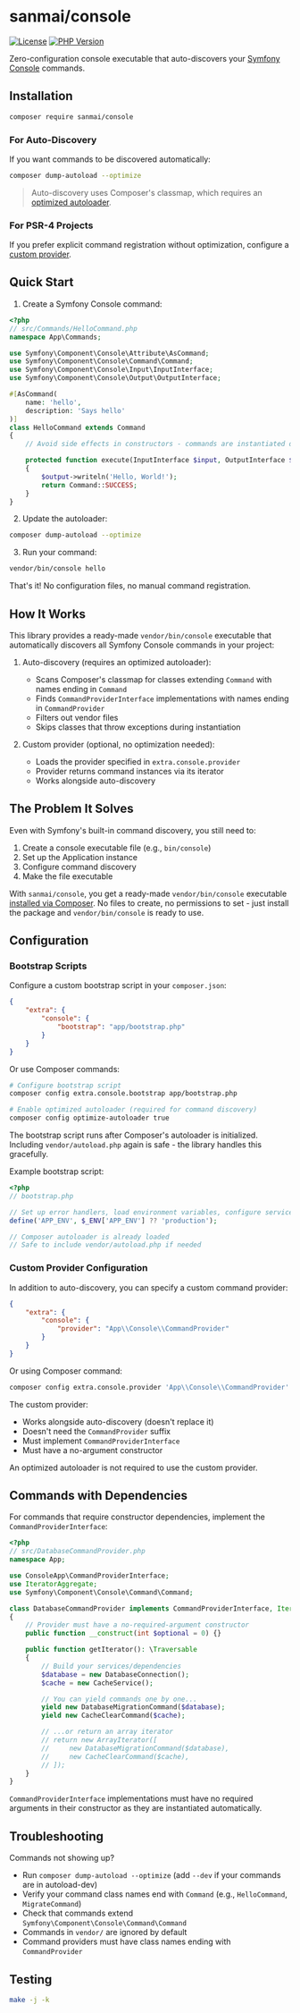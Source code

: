 # sanmai/console

[![License](https://img.shields.io/github/license/sanmai/console.svg)](LICENSE)
[![PHP Version](https://img.shields.io/packagist/php-v/sanmai/console.svg)](https://packagist.org/packages/sanmai/console)

Zero-configuration console executable that auto-discovers your [Symfony Console](https://github.com/symfony/console) commands.

## Installation

```bash
composer require sanmai/console
```

### For Auto-Discovery

If you want commands to be discovered automatically:

```bash
composer dump-autoload --optimize
```

> Auto-discovery uses Composer's classmap, which requires an [optimized autoloader](https://getcomposer.org/doc/articles/autoloader-optimization.md).

### For PSR-4 Projects

If you prefer explicit command registration without optimization, configure a [custom provider](#custom-provider-configuration).

## Quick Start

1. Create a Symfony Console command:

```php
<?php
// src/Commands/HelloCommand.php
namespace App\Commands;

use Symfony\Component\Console\Attribute\AsCommand;
use Symfony\Component\Console\Command\Command;
use Symfony\Component\Console\Input\InputInterface;
use Symfony\Component\Console\Output\OutputInterface;

#[AsCommand(
    name: 'hello',
    description: 'Says hello'
)]
class HelloCommand extends Command
{
    // Avoid side effects in constructors - commands are instantiated during discovery.

    protected function execute(InputInterface $input, OutputInterface $output): int
    {
        $output->writeln('Hello, World!');
        return Command::SUCCESS;
    }
}
```

2. Update the autoloader:

```bash
composer dump-autoload --optimize
```

3. Run your command:

```bash
vendor/bin/console hello
```

That's it! No configuration files, no manual command registration.

## How It Works

This library provides a ready-made `vendor/bin/console` executable that automatically discovers all Symfony Console commands in your project:

1. Auto-discovery (requires an optimized autoloader):
   - Scans Composer's classmap for classes extending `Command` with names ending in `Command`
   - Finds `CommandProviderInterface` implementations with names ending in `CommandProvider`
   - Filters out vendor files
   - Skips classes that throw exceptions during instantiation

2. Custom provider (optional, no optimization needed):
   - Loads the provider specified in `extra.console.provider`
   - Provider returns command instances via its iterator
   - Works alongside auto-discovery

## The Problem It Solves

Even with Symfony's built-in command discovery, you still need to:

1. Create a console executable file (e.g., `bin/console`)
2. Set up the Application instance
3. Configure command discovery
4. Make the file executable

With `sanmai/console`, you get a ready-made `vendor/bin/console` executable [installed via Composer](https://packagist.org/packages/sanmai/console). No files to create, no permissions to set - just install the package and `vendor/bin/console` is ready to use.

## Configuration

### Bootstrap Scripts

Configure a custom bootstrap script in your `composer.json`:

```json
{
    "extra": {
        "console": {
            "bootstrap": "app/bootstrap.php"
        }
    }
}
```

Or use Composer commands:

```bash
# Configure bootstrap script
composer config extra.console.bootstrap app/bootstrap.php

# Enable optimized autoloader (required for command discovery)
composer config optimize-autoloader true
```

The bootstrap script runs after Composer's autoloader is initialized. Including `vendor/autoload.php` again is safe - the library handles this gracefully.

Example bootstrap script:

```php
<?php
// bootstrap.php

// Set up error handlers, load environment variables, configure services
define('APP_ENV', $_ENV['APP_ENV'] ?? 'production');

// Composer autoloader is already loaded
// Safe to include vendor/autoload.php if needed
```

### Custom Provider Configuration

In addition to auto-discovery, you can specify a custom command provider:

```json
{
    "extra": {
        "console": {
            "provider": "App\\Console\\CommandProvider"
        }
    }
}
```

Or using Composer command:

```bash
composer config extra.console.provider 'App\\Console\\CommandProvider'
```

The custom provider:

- Works alongside auto-discovery (doesn't replace it)
- Doesn't need the `CommandProvider` suffix
- Must implement `CommandProviderInterface`
- Must have a no-argument constructor

An optimized autoloader is not required to use the custom provider.

## Commands with Dependencies

For commands that require constructor dependencies, implement the `CommandProviderInterface`:

```php
<?php
// src/DatabaseCommandProvider.php
namespace App;

use ConsoleApp\CommandProviderInterface;
use IteratorAggregate;
use Symfony\Component\Console\Command\Command;

class DatabaseCommandProvider implements CommandProviderInterface, IteratorAggregate
{
    // Provider must have a no-required-argument constructor
    public function __construct(int $optional = 0) {}

    public function getIterator(): \Traversable
    {
        // Build your services/dependencies
        $database = new DatabaseConnection();
        $cache = new CacheService();

        // You can yield commands one by one...
        yield new DatabaseMigrationCommand($database);
        yield new CacheClearCommand($cache);

        // ...or return an array iterator
        // return new ArrayIterator([
        //     new DatabaseMigrationCommand($database),
        //     new CacheClearCommand($cache),
        // ]);
    }
}
```

`CommandProviderInterface` implementations must have no required arguments in their constructor as they are instantiated automatically.

## Troubleshooting

Commands not showing up?

- Run `composer dump-autoload --optimize` (add `--dev` if your commands are in autoload-dev)
- Verify your command class names end with `Command` (e.g., `HelloCommand`, `MigrateCommand`)
- Check that commands extend `Symfony\Component\Console\Command\Command`
- Commands in `vendor/` are ignored by default
- Command providers must have class names ending with `CommandProvider`

## Testing

```bash
make -j -k
```
